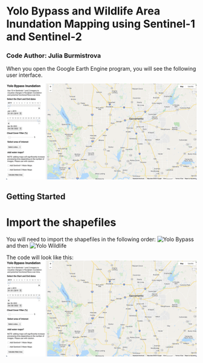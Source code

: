 # Yolo Bypass and Wildlife Area Inundation Mapping using Sentinel-1 and Sentinel-2
### Code Author: Julia Burmistrova

When you open the Google Earth Engine program, you will see the following user interface. 

![Google Earth Engine UI for Inundation Mapping](screenshots/ui_start.png)


## Getting Started
# Import the shapefiles
You will need to import the shapefiles in the following order: ![Yolo Bypass](https://code.earthengine.google.com/?asset=users/valle/yolo_bypass) and then ![Yolo Wildlife](https://code.earthengine.google.com/?asset=users/valle/yolo_wildlife)

The code will look like this:
![Shapefile Import](screenshots/ui_start.png)
